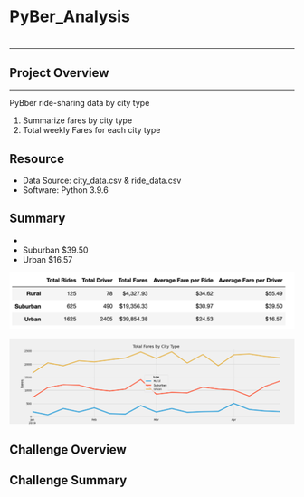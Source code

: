 # PyBer_Analysis

# 
---

## Project Overview
---

PyBber ride-sharing data by city type

 1. Summarize fares by city type
 2. Total weekly Fares for each city type

## Resource

* Data Source: city_data.csv & ride_data.csv
* Software: Python 3.9.6


## Summary

*
* Suburban $39.50
* Urban $16.57

![](/analysis/pyber_summary_df.png)

![](/analysis/PyBer_fare_summary.png)

## Challenge Overview


## Challenge Summary


